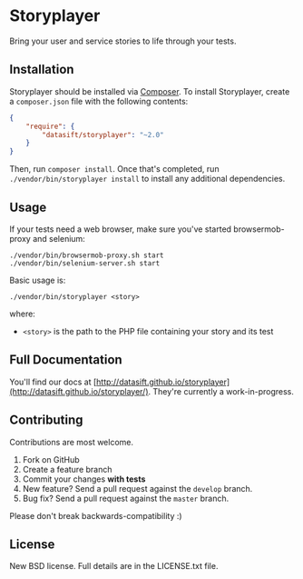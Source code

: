 # Storyplayer

Bring your user and service stories to life through your tests.

## Installation

Storyplayer should be installed via [Composer](http://getcomposer.org/). To install Storyplayer, create a `composer.json` file with the following contents:

```json
{
    "require": {
        "datasift/storyplayer": "~2.0"
    }
}
```

Then, run `composer install`. Once that's completed, run `./vendor/bin/storyplayer install` to install any additional dependencies.

## Usage

If your tests need a web browser, make sure you've started browsermob-proxy and selenium:

```
./vendor/bin/browsermob-proxy.sh start
./vendor/bin/selenium-server.sh start
```

Basic usage is:

```
./vendor/bin/storyplayer <story>
```

where:

* `<story>` is the path to the PHP file containing your story and its test

## Full Documentation

You'll find our docs at [http://datasift.github.io/storyplayer](http://datasift.github.io/storyplayer/). They're currently a work-in-progress.

## Contributing

Contributions are most welcome.

1. Fork on GitHub
2. Create a feature branch
3. Commit your changes __with tests__
4. New feature? Send a pull request against the `develop` branch.
5. Bug fix? Send a pull request against the `master` branch.

Please don't break backwards-compatibility :)

## License

New BSD license.  Full details are in the LICENSE.txt file.
